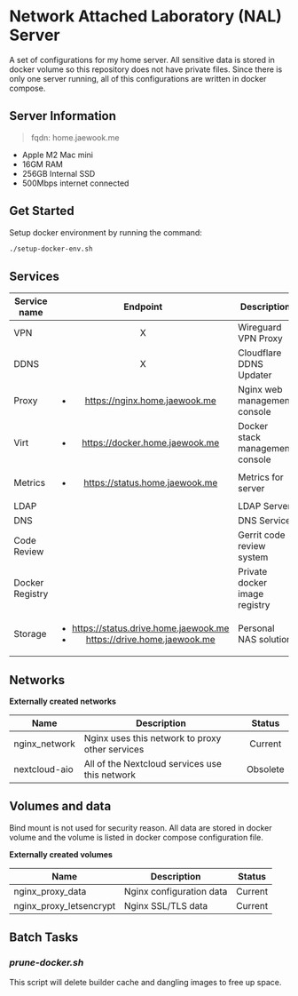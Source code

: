 # Network Attached Laboratory (NAL) Server

A set of configurations for my home server. All sensitive data is stored in docker volume so this repository does not have private files. Since there is only one server running, all of this configurations are written in docker compose.

## Server Information

> fqdn: home.jaewook.me

- Apple M2 Mac mini
- 16GM RAM
- 256GB Internal SSD
- 500Mbps internet connected

## Get Started

Setup docker environment by running the command:

```sh
./setup-docker-env.sh
```

## Services

| Service name | Endpoint | Description | Availability |
|-----------------|:---:|---|:---:|
| VPN             | X | Wireguard VPN Proxy | Yes |
| DDNS            | X | Cloudflare DDNS Updater | Yes |
| Proxy           | <ul><li>https://nginx.home.jaewook.me</li><ul>   | Nginx web management console | Yes |
| Virt            | <ul><li>https://docker.home.jaewook.me</li></ul> | Docker stack management console | Yes |
| Metrics         | <ul><li>https://status.home.jaewook.me</li></ul> | Metrics for server | Need maintenance |
| LDAP            | | LDAP Server | Planned |
| DNS             | | DNS Service | Planned |
| Code Review     | | Gerrit code review system | Experimental |
| Docker Registry | | Private docker image registry | Planned |
| Storage         | <ul><li>https://status.drive.home.jaewook.me</li><li>https://drive.home.jaewook.me</li></ul> | Personal NAS solution | No |

## Networks

**Externally created networks**

| Name | Description | Status |
|------|-------------|:------:|
| nginx_network | Nginx uses this network to proxy other services | Current |
| nextcloud-aio | All of the Nextcloud services use this network | Obsolete |

## Volumes and data

Bind mount is not used for security reason. All data are stored in docker volume and the volume is listed in docker compose configuration file.

**Externally created volumes**

| Name | Description | Status |
|------|-------------|:------:|
| nginx_proxy_data | Nginx configuration data | Current |
| nginx_proxy_letsencrypt | Nginx SSL/TLS data | Current |

## Batch Tasks

### *prune-docker.sh*

This script will delete builder cache and dangling images to free up space.
